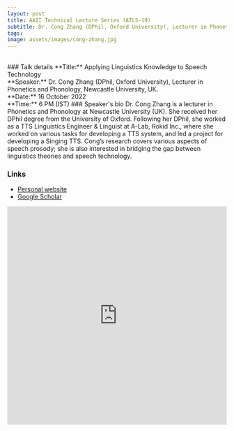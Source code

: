 ```yaml
---
layout: post
title: AAII Technical Lecture Series (ATLS-19)
subtitle: Dr. Cong Zhang (DPhil, Oxford University), Lecturer in Phonetics and Phonology, Newcastle University, UK.
tags: 
image: assets/images/cong-zhang.jpg
---
```


<br>
### Talk details
**Title:**  Applying Linguistics Knowledge to Speech Technology <br/>
**Speaker:** Dr. Cong Zhang (DPhil, Oxford University), Lecturer in Phonetics and Phonology, Newcastle University, UK.<br/>
**Date:** 16 October 2022<br/>
**Time:** 6 PM (IST)
### Speaker's bio
Dr. Cong Zhang is a lecturer in Phonetics and Phonology at Newcastle University (UK). She received her DPhil degree from the University of Oxford. Following her DPhil, she worked as a TTS Linguistics Engineer & Linguist at A-Lab, Rokid Inc., where she worked on various tasks for developing a TTS system, and led a project for developing a Singing TTS. Cong’s research covers various aspects of speech prosody; she is also interested in bridging the gap between linguistics theories and speech technology.


### Links
- [Personal website](https://congzhanglinguist.wordpress.com/)
- [Google Scholar](https://scholar.google.co.uk/citations?user=J9ofRc0AAAAJ&hl=en)


<iframe width="100%" height="500" src="https://www.youtube.com/embed/PDFzjlZKbeE" title="YouTube video player" frameborder="0" allow="accelerometer; autoplay; clipboard-write; encrypted-media; gyroscope; picture-in-picture" allowfullscreen></iframe>